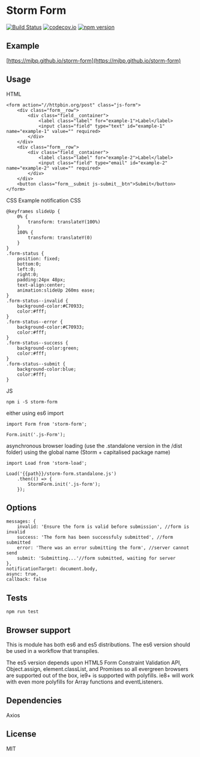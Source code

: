 # Storm Form

[![Build Status](https://travis-ci.org/mjbp/storm-form.svg?branch=master)](https://travis-ci.org/mjbp/storm-form)
[![codecov.io](http://codecov.io/github/mjbp/storm-form/coverage.svg?branch=master)](http://codecov.io/github/mjbp/storm-form?branch=master)
[![npm version](https://badge.fury.io/js/storm-form.svg)](https://badge.fury.io/js/storm-form)




## Example
[https://mjbp.github.io/storm-form](https://mjbp.github.io/storm-form)

## Usage
HTML
```
<form action="//httpbin.org/post" class="js-form">
    <div class="form__row">
        <div class="field__container">
            <label class="label" for="example-1">Label</label>
            <input class="field" type="text" id="example-1" name="example-1" value="" required>
        </div>
    </div>
    <div class="form__row">
        <div class="field__container">
            <label class="label" for="example-2">Label</label>
            <input class="field" type="email" id="example-2" name="example-2" value="" required>
        </div>
    </div>
    <button class="form__submit js-submit__btn">Submit</button>
</form>

```
CSS
Example notification CSS

```
@keyframes slideUp {
    0% {
        transform: translateY(100%)
    }
    100% {
        transform: translateY(0)
    }
}
.form-status {
    position: fixed;
    bottom:0;
    left:0;
    right:0;
    padding:24px 48px;
    text-align:center;
    animation:slideUp 260ms ease;
}
.form-status--invalid {
    background-color:#C70933;
    color:#fff;
}
.form-status--error {
    background-color:#C70933;
    color:#fff;
}
.form-status--success {
    background-color:green;
    color:#fff;
}
.form-status--submit {
    background-color:blue;
    color:#fff;
}
```
JS
```
npm i -S storm-form
```
either using es6 import
```
import Form from 'storm-form';

Form.init('.js-Form');
```
asynchronous browser loading (use the .standalone version in the /dist folder) using the global name (Storm + capitalised package name)
```
import Load from 'storm-load';

Load('{{path}}/storm-form.standalone.js')
    .then(() => {
        StormForm.init('.js-form');
    });
```

## Options
```
messages: {
    invalid: 'Ensure the form is valid before submission', //form is invalid
    success: 'The form has been successfuly submitted', //form submitted
    error: 'There was an error submitting the form', //server cannot send
    submit: 'Submitting...'//form submitted, waiting for server
},
notificationTarget: document.body,
async: true,
callback: false
```

## Tests
```
npm run test
```

## Browser support
This is module has both es6 and es5 distributions. The es6 version should be used in a workflow that transpiles.

The es5 version depends upon HTML5 Form Constraint Validation API, Object.assign, element.classList, and Promises so all evergreen browsers are supported out of the box, ie9+ is supported with polyfills. ie8+ will work with even more polyfills for Array functions and eventListeners.

## Dependencies
Axios

## License
MIT